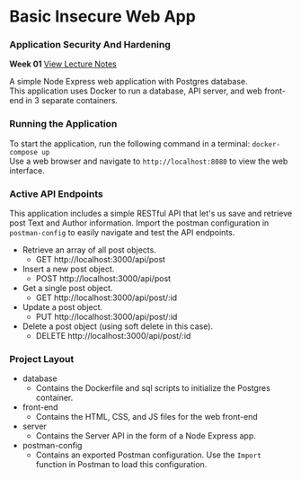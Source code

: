 # Basic Insecure Web App
### Application Security And Hardening
**Week 01** [View Lecture Notes](../../../LectureNotes/Week-01)

A simple Node Express web application with Postgres database.  
This application uses Docker to run a database, API server, and web front-end in 3 separate containers.

### Running the Application
To start the application, run the following command in a terminal: `docker-compose up`  
Use a web browser and navigate to `http://localhost:8080` to view the web interface.

### Active API Endpoints
This application includes a simple RESTful API that let's us save and retrieve post Text and Author information.
Import the postman configuration in `postman-config` to easily navigate and test the API endpoints.

- Retrieve an array of all post objects.  
  - GET http://localhost:3000/api/post  
- Insert a new post object. 
  - POST http://localhost:3000/api/post
- Get a single post object.  
  - GET http://localhost:3000/api/post/:id  
- Update a post object.  
  - PUT http://localhost:3000/api/post/:id  
- Delete a post object (using soft delete in this case).
  - DELETE http://localhost:3000/api/post/:id  


### Project Layout
- database
  - Contains the Dockerfile and sql scripts to initialize the Postgres container.
- front-end
  - Contains the HTML, CSS, and JS files for the web front-end
- server
  - Contains the Server API in the form of a Node Express app.
- postman-config
  - Contains an exported Postman configuration. Use the `Import` function in Postman to load this configuration.